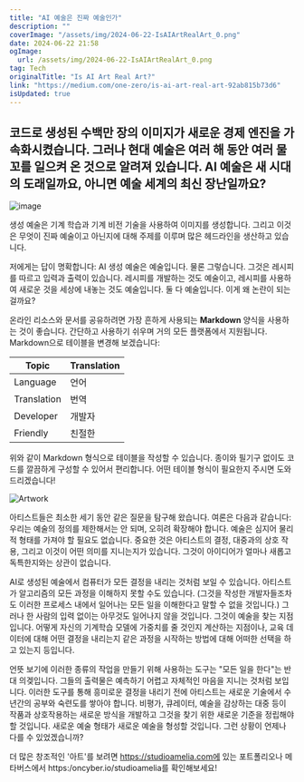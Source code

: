 ```yaml
---
title: "AI 예술은 진짜 예술인가"
description: ""
coverImage: "/assets/img/2024-06-22-IsAIArtRealArt_0.png"
date: 2024-06-22 21:58
ogImage: 
  url: /assets/img/2024-06-22-IsAIArtRealArt_0.png
tag: Tech
originalTitle: "Is AI Art Real Art?"
link: "https://medium.com/one-zero/is-ai-art-real-art-92ab815b73d6"
isUpdated: true
---
```






## 코드로 생성된 수백만 장의 이미지가 새로운 경제 엔진을 가속화시켰습니다. 그러나 현대 예술은 여러 해 동안 여러 물꼬를 일으켜 온 것으로 알려져 있습니다. AI 예술은 새 시대의 도래일까요, 아니면 예술 세계의 최신 장난일까요?

![image](/assets/img/2024-06-22-IsAIArtRealArt_0.png)

생성 예술은 기계 학습과 기계 비전 기술을 사용하여 이미지를 생성합니다. 그리고 이것은 무엇이 진짜 예술이고 아닌지에 대해 주제를 이루며 많은 헤드라인을 생산하고 있습니다.

저에게는 답이 명확합니다: AI 생성 예술은 예술입니다. 물론 그렇습니다. 그것은 레시피를 따르고 입력과 출력이 있습니다. 레시피를 개발하는 것도 예술이고, 레시피를 사용하여 새로운 것을 세상에 내놓는 것도 예술입니다. 둘 다 예술입니다. 이게 왜 논란이 되는 걸까요?

<div class="content-ad"></div>

온라인 리소스와 문서를 공유하려면 가장 흔하게 사용되는 **Markdown** 양식을 사용하는 것이 좋습니다. 간단하고 사용하기 쉬우며 거의 모든 플랫폼에서 지원됩니다. Markdown으로 테이블을 변경해 보겠습니다:


| Topic          | Translation                                    |
|----------------|------------------------------------------------|
| Language       | 언어                                           |
| Translation    | 번역                                           |
| Developer      | 개발자                                         |
| Friendly       | 친절한                                        |


위와 같이 Markdown 형식으로 테이블을 작성할 수 있습니다. 종이와 필기구 없이도 코드를 깔끔하게 구성할 수 있어서 편리합니다. 어떤 테이블 형식이 필요한지 주시면 도와드리겠습니다!


<div class="content-ad"></div>


![Artwork](/assets/img/2024-06-22-IsAIArtRealArt_1.png)

아티스트들은 최소한 세기 동안 같은 질문을 탐구해 왔습니다. 여론은 다음과 같습니다: 우리는 예술의 정의를 제한해서는 안 되며, 오히려 확장해야 합니다. 예술은 심지어 물리적 형태를 가져야 할 필요도 없습니다. 중요한 것은 아티스트의 결정, 대중과의 상호 작용, 그리고 이것이 어떤 의미를 지니는지가 있습니다. 그것이 아이디어가 얼마나 새롭고 독특한지와는 상관이 없습니다.

AI로 생성된 예술에서 컴퓨터가 모든 결정을 내리는 것처럼 보일 수 있습니다. 아티스트가 알고리즘의 모든 과정을 이해하지 못할 수도 있습니다. (그것을 작성한 개발자들조차도 이러한 프로세스 내에서 일어나는 모든 일을 이해한다고 말할 수 없을 것입니다.) 그러나 한 사람의 입력 없이는 아무것도 일어나지 않을 것입니다. 그것이 예술을 찾는 지점입니다. 어떻게 자신의 기계학습 모델에 가중치를 줄 것인지 계산하는 지점이나, 교육 데이터에 대해 어떤 결정을 내리는지 같은 과정을 시작하는 방법에 대해 어떠한 선택을 하고 있는지 등입니다.

언뜻 보기에 이러한 종류의 작업을 만들기 위해 사용하는 도구는 "모든 일을 한다"는 반대 의겢입니다. 그들의 출력물은 예측하기 어렵고 자체적인 마음을 지니는 것처럼 보입니다. 이러한 도구를 통해 흥미로운 결정을 내리기 전에 아티스트는 새로운 기술에서 수년간의 공부와 숙련도를 쌓아야 합니다. 비평가, 큐레이터, 예술을 감상하는 대중 등이 작품과 상호작용하는 새로운 방식을 개발하고 그것을 찾기 위한 새로운 기준을 정립해야 할 것입니다. 새로운 예술 형태가 새로운 예술을 형성할 것입니다. 그런 상황이 언제나 다를 수 있었겠습니까?


<div class="content-ad"></div>

더 많은 창조적인 '아트'를 보려면 https://studioamelia.com에 있는 포트폴리오나 메타버스에서 https:/oncyber.io/studioamelia를 확인해보세요!
